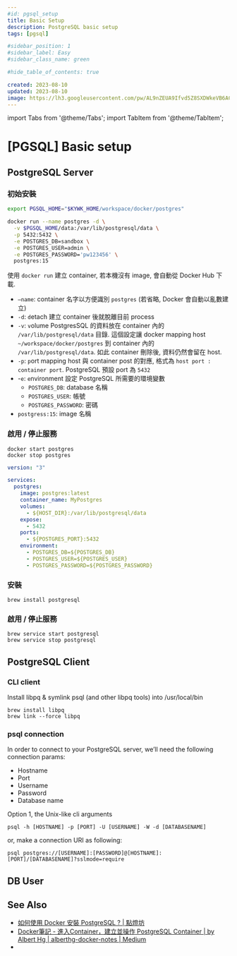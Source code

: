 ```yaml
---
#id: pgsql_setup
title: Basic Setup
description: PostgreSQL basic setup
tags: [pgsql]

#sidebar_position: 1
#sidebar_label: Easy
#sidebar_class_name: green

#hide_table_of_contents: true

created: 2023-08-10
updated: 2023-08-10
image: https://lh3.googleusercontent.com/pw/AL9nZEUA9Ifvd5Z8SXDWkeVB6AC4MPGwnXaL6kBXNPoXwOQQ2jOcZ1Jw_0p8TKK8C3ZX0e67_FOY15eDrm7aaXSQJcKtoUzC80SAQEHsaBy6qS2AqNNs5VUFNXBKm439y_1wkvmDl-PnL8ReojnIumNlEvOXBg=w800-no?authuser=0
---
```


import Tabs from '@theme/Tabs';
import TabItem from '@theme/TabItem';

[PGSQL] Basic setup
===================


PostgreSQL Server
-----------------

<Tabs groupId="target-os">
  <TabItem value="docker" label="docker run" default>

### 初始安裝

```bash title="init.sh"
export PGSQL_HOME="$KYWK_HOME/workspace/docker/postgres"

docker run --name postgres -d \
  -v $PGSQL_HOME/data:/var/lib/postgresql/data \
  -p 5432:5432 \
  -e POSTGRES_DB=sandbox \
  -e POSTGRES_USER=admin \
  -e POSTGRES_PASSWORD='pw123456' \
  postgres:15
```

使用 `docker run` 建立 container, 若本機沒有 image, 會自動從 Docker Hub 下載.
- `—name`: container 名字以方便識別 `postgres` (若省略, Docker 會自動以亂數建立)
- `-d`: `d`etach 建立 container 後就脫離目前 process
- `-v`:  `v`olume PostgresSQL 的資料放在 container 內的 `/var/lib/postgresql/data` 目錄. 
  這個設定讓 docker mapping host `~/workspace/docker/postgres` 到 container 內的 `/var/lib/postgresql/data`. 
  如此 container 刪除後, 資料仍然會留在 host.
- `-p`: `p`ort mapping host 與 container post 的對應, 格式為 `host port : container port`.
  PostgreSQL 預設 port 為 `5432`
- -`e`: `e`nvironment 設定 PostgreSQL 所需要的環境變數
  - `POSTGRES_DB`: database 名稱
  - `POSTGRES_USER`: 帳號
  - `POSTGRES_PASSWORD`: 密碼
- `postgress:15`: image 名稱

### 啟用 / 停止服務

```shell
docker start postgres 
docker stop postgres
```

  </TabItem>
  <TabItem value="docker-compose" label="Docker-Compose">

```yaml title="Docker-compose.yml"
version: "3"

services:
  postgres:
    image: postgres:latest
    container_name: MyPostgres
    volumes:
      - ${HOST_DIR}:/var/lib/postgresql/data
    expose:
      - 5432
    ports:
      - ${POSTGRES_PORT}:5432
    environment:
      - POSTGRES_DB=${POSTGRES_DB}
      - POSTGRES_USER=${POSTGRES_USER}
      - POSTGRES_PASSWORD=${POSTGRES_PASSWORD}
```

  </TabItem>
  <TabItem value="macos" label="MacOS">

### 安裝

```
brew install postgresql
```

### 啟用 / 停止服務

```
brew service start postgresql
brew service stop postgresql
```

  </TabItem>
</Tabs>


PostgreSQL Client
-----------------

### CLI client 

<Tabs groupId="target-os">
  <TabItem value="docker" label="docker exec" default>

  </TabItem>
  <TabItem value="homebrew" label="Homebrew">

Install libpq & symlink psql (and other libpq tools) into /usr/local/bin

```shell
brew install libpq
brew link --force libpq
```

  </TabItem>
</Tabs>

### psql connection 

In order to connect to your PostgreSQL server, we’ll need the following connection params:
- Hostname
- Port
- Username
- Password
- Database name

Option 1, the Unix-like cli arguments

```shell
psql -h [HOSTNAME] -p [PORT] -U [USERNAME] -W -d [DATABASENAME]
```

or, make a connection URI as following:
```shell
psql postgres://[USERNAME]:[PASSWORD]@[HOSTNAME]:[PORT]/[DATABASENAME]?sslmode=require
```


DB User
-------




See Also
--------

- [如何使用 Docker 安裝 PostgreSQL ? | 點燈坊](https://old-oomusou.goodjack.tw/docker/postgres/)
- [Docker筆記 - 進入Container，建立並操作 PostgreSQL Container | by Albert Hg | alberthg-docker-notes | Medium](https://medium.com/alberthg-docker-notes/d221ba39aaec)
- 


